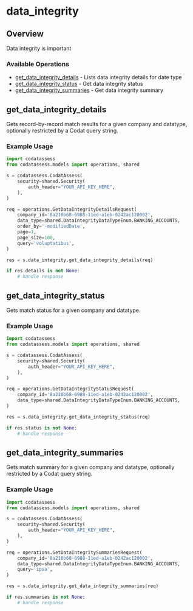 # data_integrity

## Overview

Data integrity is important

### Available Operations

* [get_data_integrity_details](#get_data_integrity_details) - Lists data integrity details for date type
* [get_data_integrity_status](#get_data_integrity_status) - Get data integrity status
* [get_data_integrity_summaries](#get_data_integrity_summaries) - Get data integrity summary

## get_data_integrity_details

Gets record-by-record match results for a given company and datatype, optionally restricted by a Codat query string.

### Example Usage

```python
import codatassess
from codatassess.models import operations, shared

s = codatassess.CodatAssess(
    security=shared.Security(
        auth_header="YOUR_API_KEY_HERE",
    ),
)

req = operations.GetDataIntegrityDetailsRequest(
    company_id='8a210b68-6988-11ed-a1eb-0242ac120002',
    data_type=shared.DataIntegrityDataTypeEnum.BANKING_ACCOUNTS,
    order_by='-modifiedDate',
    page=1,
    page_size=100,
    query='voluptatibus',
)

res = s.data_integrity.get_data_integrity_details(req)

if res.details is not None:
    # handle response
```

## get_data_integrity_status

Gets match status for a given company and datatype.

### Example Usage

```python
import codatassess
from codatassess.models import operations, shared

s = codatassess.CodatAssess(
    security=shared.Security(
        auth_header="YOUR_API_KEY_HERE",
    ),
)

req = operations.GetDataIntegrityStatusRequest(
    company_id='8a210b68-6988-11ed-a1eb-0242ac120002',
    data_type=shared.DataIntegrityDataTypeEnum.BANKING_ACCOUNTS,
)

res = s.data_integrity.get_data_integrity_status(req)

if res.status is not None:
    # handle response
```

## get_data_integrity_summaries

Gets match summary for a given company and datatype, optionally restricted by a Codat query string.

### Example Usage

```python
import codatassess
from codatassess.models import operations, shared

s = codatassess.CodatAssess(
    security=shared.Security(
        auth_header="YOUR_API_KEY_HERE",
    ),
)

req = operations.GetDataIntegritySummariesRequest(
    company_id='8a210b68-6988-11ed-a1eb-0242ac120002',
    data_type=shared.DataIntegrityDataTypeEnum.BANKING_ACCOUNTS,
    query='ipsa',
)

res = s.data_integrity.get_data_integrity_summaries(req)

if res.summaries is not None:
    # handle response
```
